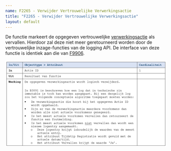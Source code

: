 ```yaml
---
name: F2265 - Verwijder Vertrouwelijke Verwerkingsactie
title: "F2265 - Verwijder Vertrouwelijke Verwerkingsactie"
layout: default
---
```

De functie markeert de opgegeven vertrouwelijke [verwerkingsactie](../../../gegevenswoordenboek/objecttypen/Verwerkingsactie.md) als vervallen. Hierdoor zal deze niet meer geretourneerd worden door de vertrouwelijke inzage-functies van de logging API. De interface van deze functie is identiek aan die van [F9906](./9906.md).

<img src="./_assets/2265_1.png" alt="" width="700"/>

